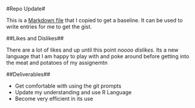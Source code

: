#Repo Update#

This is a [Markdown file](http://jrmoran.com/playground/markdown-live-editor/) that I copied to get a baseline. It can be used to write entries for me to get the gist.

##Likes and Dislikes##

There are a lot of likes and up until this point *noooo dislikes.* Its a new language that I am happy to play with and poke around before getting into the meat and potatoes of my assignemtn

##Deliverables##
* Get comfortable with using the git prompts
* Update my understanding and use R Language
* Become very efficient in its use